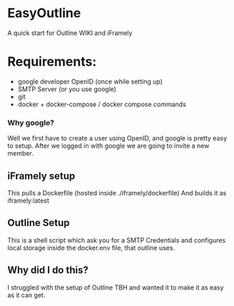 # EasyOutline
A quick start for Outline WIKI and iFramely

# Requirements:

- google developer OpenID (once while setting up)
- SMTP Server (or you use google)
- git
- docker + docker-compose / docker compose commands

### Why google?

Well we first have to create a user using OpenID, and google is pretty easy to setup.
After we logged in with google we are going to invite a new member.

## iFramely setup

This pulls a Dockerfile (hosted inside ./iframely/dockerfile)
And builds it as iframely:latest

## Outline Setup

This is a shell script which ask you for a SMTP Credentials and configures local storage inside the docker.env file, that outline uses.

## Why did I do this?

I struggled with the setup of Outline TBH and wanted it to make it as easy as it can get.

